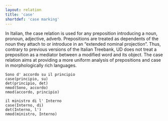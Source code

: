 ```yaml
---
layout: relation
title: 'case'
shortdef: 'case marking'
---
```


In Italian, the case relation is used for any preposition introducing a noun, pronoun, adjective, adverb. Prepositions are treated as dependents of the noun they attach to or introduce in an “extended nominal projection”. Thus, contrary to previous versions of the Italian Treebank, UD does not treat a preposition as a mediator between a modified word and its object. The case relation aims at providing a more uniform analysis of prepositions and case in morphologically rich languages.

~~~ sdparse
Sono d' accordo su il principio
case(principio, su)
det(principio, det)
nmod(Sono, accordo)
nmod(accordo, principio)
~~~
~~~ sdparse
il ministro di l' Interno
case(Interno, di)
det(Interno, l')
nmod(ministro, Interno)
~~~
